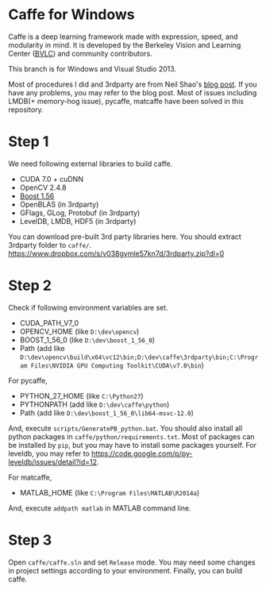# Caffe for Windows

Caffe is a deep learning framework made with expression, speed, and modularity in mind.
It is developed by the Berkeley Vision and Learning Center ([BVLC](http://bvlc.eecs.berkeley.edu)) and community contributors.

This branch is for Windows and Visual Studio 2013.

Most of procedures I did and 3rdparty are from Neil Shao's [blog post](https://initialneil.wordpress.com/2015/01/11/build-caffe-in-windows-with-visual-studio-2013-cuda-6-5-opencv-2-4-9/). If you have any problems, you may refer to the blog post. Most of issues including LMDB(+ memory-hog issue), pycaffe, matcaffe have been solved in this repository.

# Step 1
We need following external libraries to build caffe.
- CUDA 7.0 + cuDNN
- OpenCV 2.4.8
- [Boost 1.56](http://sourceforge.net/projects/boost/files/boost-binaries/1.56.0/boost_1_56_0-msvc-12.0-64.exe/download)
- OpenBLAS (in 3rdparty)
- GFlags, GLog, Protobuf (in 3rdparty)
- LevelDB, LMDB, HDF5 (in 3rdparty)

You can download pre-built 3rd party libraries here. You should extract 3rdparty folder to `caffe/`.
https://www.dropbox.com/s/v038gymle57kn7d/3rdparty.zip?dl=0

# Step 2
Check if following environment variables are set.
- CUDA_PATH_V7_0
- OPENCV_HOME (like `D:\dev\opencv`)
- BOOST_1_56_0 (like `D:\dev\boost_1_56_0`)
- Path (add like `D:\dev\opencv\build\x64\vc12\bin;D:\dev\caffe\3rdparty\bin;C:\Program Files\NVIDIA GPU Computing Toolkit\CUDA\v7.0\bin`)

For pycaffe,
- PYTHON_27_HOME (like `C:\Python27`)
- PYTHONPATH (add like `D:\dev\caffe\python`)
- Path (add like `D:\dev\boost_1_56_0\lib64-msvc-12.0`)

And, execute `scripts/GeneratePB_python.bat`. You should also install all python packages in `caffe/python/requirements.txt`. Most of packages can be installed by `pip`, but you may have to install some packages yourself. For leveldb, you may refer to https://code.google.com/p/py-leveldb/issues/detail?id=12.

For matcaffe,
- MATLAB_HOME (like `C:\Program Files\MATLAB\R2014a`)

And, execute `addpath matlab` in MATLAB command line.

# Step 3
Open `caffe/caffe.sln` and set `Release` mode.
You may need some changes in project settings according to your environment.
Finally, you can build caffe.
